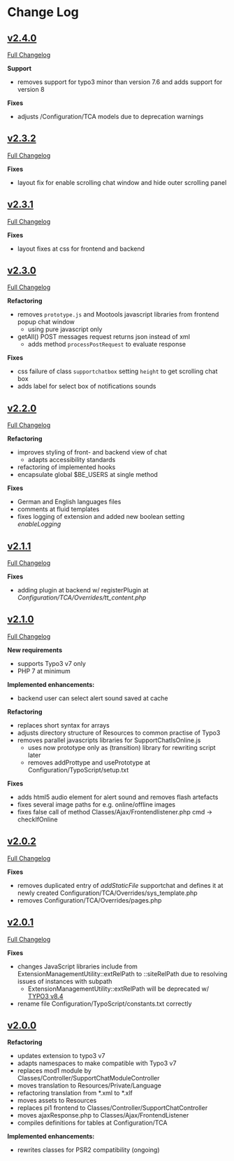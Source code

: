 # Change Log

## [v2.4.0](https://github.com/ubleipzig/tx-supportchat/tree/2.4.0)

[Full Changelog](https://github.com/ubleipzig/tx-supportchat/compare/2.3.2...2.4.0)

**Support**
* removes support for typo3 minor than version 7.6 and adds support for version 8

**Fixes**
* adjusts /Configuration/TCA models due to deprecation warnings

## [v2.3.2](https://github.com/ubleipzig/tx-supportchat/tree/2.3.2)

[Full Changelog](https://github.com/ubleipzig/tx-supportchat/compare/2.3.1...2.3.2)

**Fixes**
* layout fix for enable scrolling chat window and hide outer scrolling panel

## [v2.3.1](https://github.com/ubleipzig/tx-supportchat/tree/2.3.1)

[Full Changelog](https://github.com/ubleipzig/tx-supportchat/compare/2.3.0...2.3.1)

**Fixes**
* layout fixes at css for frontend and backend

## [v2.3.0](https://github.com/ubleipzig/tx-supportchat/tree/2.3.0)

[Full Changelog](https://github.com/ubleipzig/tx-supportchat/compare/2.2.0...2.3.0)

**Refactoring**
* removes ```prototype.js``` and Mootools javascript libraries from frontend popup chat window
  * using pure javascript only
* getAll() POST messages request returns json instead of xml 
  * adds method ```processPostRequest``` to evaluate response
  
**Fixes**
* css failure of class ```supportchatbox``` setting ```height``` to get scrolling chat box
* adds label for select box of notifications sounds

## [v2.2.0](https://github.com/ubleipzig/tx-supportchat/tree/2.2.0)

[Full Changelog](https://github.com/ubleipzig/tx-supportchat/compare/2.1.1...2.2.0)

**Refactoring**
* improves styling of front- and backend view of chat
  * adapts accessibility standards
* refactoring of implemented hooks
* encapsulate global $BE_USERS at single method 

**Fixes**
* German and English languages files
* comments at fluid templates
* fixes logging of extension and added new boolean setting _enableLogging_

## [v2.1.1](https://github.com/ubleipzig/tx-supportchat/tree/2.1.1)

[Full Changelog](https://github.com/ubleipzig/tx-supportchat/compare/2.1.0...2.1.1)

**Fixes**
* adding plugin at backend w/ registerPlugin at _Configuration/TCA/Overrides/tt_content.php_ 


## [v2.1.0](https://github.com/ubleipzig/tx-supportchat/tree/2.1.0)

[Full Changelog](https://github.com/ubleipzig/tx-supportchat/compare/2.0.2...2.1.0)

**New requirements**

* supports Typo3 v7 only
* PHP 7 at minimum

**Implemented enhancements:**

* backend user can select alert sound saved at cache

**Refactoring**

* replaces short syntax for arrays
* adjusts directory structure of Resources to common practise of Typo3 
* removes parallel javascripts libraries for SupportChatIsOnline.js
  * uses now prototype only as (transition) library for rewriting script later
  * removes addProttype and usePrototype at Configuration/TypoScript/setup.txt

**Fixes**

* adds html5 audio element for alert sound and removes flash artefacts
* fixes several image paths for e.g. online/offline images 
* fixes false call of method Classes/Ajax/Frontendlistener.php cmd -> checkIfOnline

## [v2.0.2](https://github.com/ubleipzig/tx-supportchat/tree/2.0.2)

[Full Changelog](https://github.com/ubleipzig/tx-supportchat/compare/2.0.1...2.0.2)

**Fixes**

* removes duplicated entry of _addStaticFile_ supportchat and defines it at newly created Configuration/TCA/Overrides/sys_template.php  
* removes Configuration/TCA/Overrides/pages.php

## [v2.0.1](https://github.com/ubleipzig/tx-supportchat/tree/2.0.1)

[Full Changelog](https://github.com/ubleipzig/tx-supportchat/compare/2.0.0...2.0.1)

**Fixes**

* changes JavaScript libraries include from ExtensionManagementUtility::extRelPath to ::siteRelPath due to resolving issues of instances with subpath
    * ExtensionManagementUtility::extRelPath will be deprecated w/ [TYPO3 v8.4](https://docs.typo3.org/c/typo3/cms-core/master/en-us/Changelog/8.4/Deprecation-78193-ExtensionManagementUtilityextRelPath.html)
* rename file Configuration/TypoScript/constants.txt correctly

## [v2.0.0](https://github.com/ubleipzig/tx-supportchat/tree/2.0.0)

**Refactoring**

* updates extension to typo3 v7
* adapts namespaces to make compatible with Typo3 v7
* replaces mod1 module by Classes/Controller/SupportChatModuleController
* moves translation to Resources/Private/Language
* refactoring translation from *.xml to *.xlf
* moves assets to Resources
* replaces pi1 frontend to Classes/Controller/SupportChatController
* moves ajaxResponse.php to Classes/Ajax/FrontendListener
* compiles definitions for tables at Configuration/TCA

**Implemented enhancements:**

* rewrites classes for PSR2 compatibility (ongoing)

